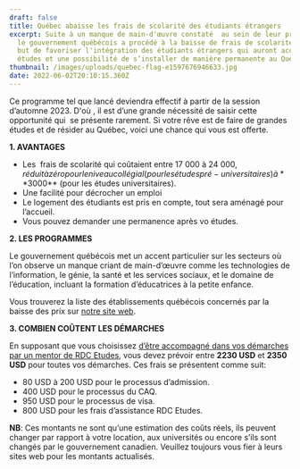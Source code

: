 ```yaml
---
draft: false
title: Québec abaisse les frais de scolarité des étudiants étrangers
excerpt: Suite à un manque de main-d'œuvre constaté  au sein de leur province,
  le gouvernement québécois a procédé à la baisse de frais de scolarité dans le
  but de favoriser l'intégration des étudiants étrangers qui auront accès aux
  études et une possibilité de s’installer de manière permanente au Québec.
thumbnail: /images/uploads/quebec-flag-e1597676946633.jpg
date: 2022-06-02T20:10:15.360Z
---
```

Ce programme tel que lancé deviendra effectif à partir de la session d’automne 2023. D'où , il est d’une grande nécessité de saisir cette opportunité qui  se présente rarement. Si votre rêve est de faire de grandes études et de résider au Québec, voici une chance qui vous est offerte.

**1. AVANTAGES**

* Les  frais de scolarité qui coûtaient entre 17 000 à 24 000$, réduit à zéro pour le niveau collégial (pour les études pré-universitaires) à **3000$** (pour les études universitaires).
* Une facilité pour décrocher un emploi
* Le logement des étudiants est pris en compte, tout sera aménagé pour l’accueil.
* Vous pouvez demander une permanence après vo études.

**2. LES PROGRAMMES**

Le gouvernement québécois met un accent particulier sur les secteurs où l’on observe un manque criant de main-d’œuvre comme les technologies de l’information, le génie, la santé et les services sociaux, et le domaine de l’éducation, incluant la formation d’éducatrices à la petite enfance.

Vous trouverez la liste des établissements québécois concernés par la baisse des prix sur [notre site web](https://www.rdcetudes.com/articles/2022-10-05-choisissez-lune-de-ces-universites-canadiennes-pour-beneficier-de-la-baisse-des-prix).

**3. COMBIEN COÛTENT LES DÉMARCHES**

En supposant que vous choisissez [d’être accompagné dans vos démarches par un mentor de RDC Etudes](https://www.rdcetudes.com/accompagnement), vous devez prévoir entre **2230 USD** et **2350 USD** pour toutes vos démarches. Ces frais se présentent comme suit:

* 80 USD à 200 USD pour le processus d’admission.
* 400 USD  pour le processus du CAQ.
* 950 USD pour le processus de visa. 
* 800 USD pour les frais d’assistance RDC Etudes.

**NB**: Ces montants ne sont qu’une estimation des coûts réels, ils peuvent changer par rapport à votre location, aux universités ou encore s’ils sont changés par le gouvernement canadien. Veuillez toujours vous fier à leurs sites web pour les montants actualisés.